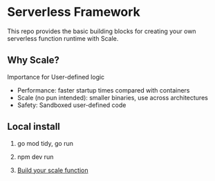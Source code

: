# Serverless Framework

This repo provides the basic building blocks for creating your own serverless function runtime with Scale.

## Why Scale?

Importance for User-defined logic
- Performance: faster startup times compared with containers
- Scale (no pun intended): smaller binaries, use across architectures
- Safety: Sandboxed user-defined code

## Local install

1) go mod tidy, go run

2) npm dev run

3) [Build your scale function](https://scale.sh/docs/getting-started/quick-start#build-the-function)
